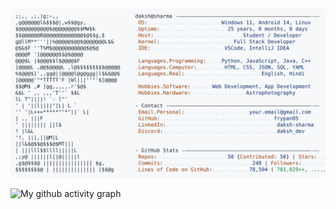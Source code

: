 <a href="https://github.com/frypan05/frypan05">
  <picture>
    <source media="(prefers-color-scheme: dark)" srcset="https://raw.githubusercontent.com/frypan05/frypan05/main/dark_mode.svg">
    <img alt="Daksh Sharma — GitHub Profile README" src="https://raw.githubusercontent.com/frypan05/frypan05/main/light_mode.svg">
  </picture>
</a>
 
![My github activity graph](https://github-readme-activity-graph.vercel.app/graph?username=frypan05&theme=tokyo-night&hide_border=true)
